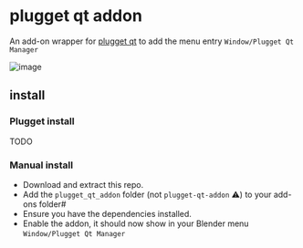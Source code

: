 # plugget qt addon
An add-on wrapper for [plugget qt](https://github.com/plugget/plugget-qt) to add the menu entry `Window/Plugget Qt Manager` 

![image](https://github.com/plugget/plugget-qt-addon/assets/3758308/f8322473-0071-46d7-86bc-165f42dfd24b)

## install

### Plugget install
TODO

### Manual install
- Download and extract this repo.
- Add the `plugget_qt_addon` folder (not `plugget-qt-addon` ⚠️) to your add-ons folder#
- Ensure you have the dependencies installed.
- Enable the addon, it should now show in your Blender menu `Window/Plugget Qt Manager`
